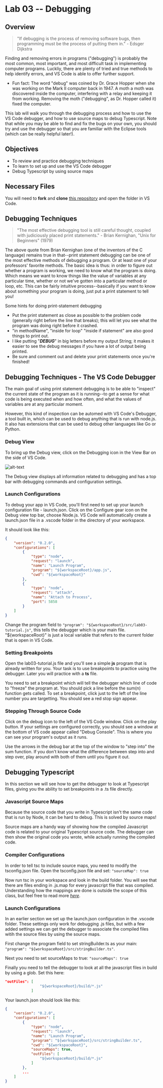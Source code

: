# Lab 03 -- Debugging
## Overview
> "If debugging is the process of removing software bugs, then programming must be the process of putting them in." - Edsger Dijkstra 

Finding and removing errors in programs ("debugging") is probably the most common, most important, and most difficult task in implementing computer programs. Luckliy, there are plenty of tried and true methods to help identify errors, and VS Code is able to offer further support. 

* Fun fact: The word "debug" was coined by Dr. Grace Hopper when she was working on the Mark II computer back in 1947. A moth a moth was discovered inside the computer, interfering with a relay and keeping it from working. Removing the moth ("debugging", as Dr. Hopper called it) fixed the computer. 

This lab will walk you through the debugging process and how to use the VS Code debugger, and how to use source maps to debug Typescript. Note that while you may be able to find and fix the bugs on your own, you should try and use the debugger so that you are familiar with the Eclipse tools (which can be really helpful later!). 

## Objectives
* To review and practice debugging techniques
* To learn to set up and use the VS Code debugger
* Debug Typescript by using source maps

## Necessary Files
You will need to **fork** and **clone** [this repository](https://github.com/info498e-w17/lab03-debugging) and open the folder in VS Code.

## Debugging Techniques
>"The most effective debugging tool is still careful thought, coupled with judiciously placed print statements." - Brian Kernighan, "Unix for Beginners" (1979) 

The above quote from Brian Kernighan (one of the inventors of the C language) remains true in that--print statement debugging can be one of the most effective methods of debugging a program. Or at least one of your professors' favorite methods. The basic idea is thus: in order to figure out whether a program is working, we need to know what the program is doing. Which means we want to know things like the value of variables at any particular time, whether or not we've gotten into a particular method or loop, etc. This can be fairly intuitive process--basically if you want to know about something your program is doing, just put a print statement to tell you! 

Some hints for doing print-statement debugging


* Put the print statement as close as possible to the problem code (generally right before the line that breaks); this will let you see what the program was doing right before it crashed.
* "in methodName", "inside for loop" "inside if statement" are also good things to print out.
* I like putting "***DEBUG***" in big letters before my output String; it makes it easier to see the debug messages if you have a lot of output being printed.
* Be sure and comment out and delete your print statements once you're finished!


## Debugging Techniques - The VS Code Debugger
 The main goal of using print statement debugging is to be able to "inspect" the current state of the program as it is running--to get a sense for what code is being executed when and how often, and what the values of variables are at any particular moment.

However, this kind of inspection can be automed with VS Code's Debugger, a tool built in, which can be used to debug anything that is run with node.js. It also has extensions that can be used to debug other languages like Go or Python.

### Debug View

To bring up the Debug view, click on the Debugging icon in the View Bar on the side of VS Code.

![alt-text](https://code.visualstudio.com/images/debugging_debugicon.png "Debug View")

The Debug view displays all information related to debugging and has a top bar with debugging commands and configuration settings.

### Launch Configurations
To debug your app in VS Code, you'll first need to set up your launch configuration file - launch.json. Click on the Configure gear icon on the Debug view top bar, choose Node.js. VS Code will automatically create a launch.json file in a .vscode folder in the directory of your workspace.

It should look like this:
```json
{
    "version": "0.2.0",
    "configurations": [
        {
            "type": "node",
            "request": "launch",
            "name": "Launch Program",
            "program": "${workspaceRoot}/app.js",
            "cwd": "${workspaceRoot}"
        },
        {
            "type": "node",
            "request": "attach",
            "name": "Attach to Process",
            "port": 5858
        }
    ]
}

```
Change the program field to `"program": "${workspaceRoot}/src/lab03-tutorial.js"`, this tells the debugger which is your main file. "${workspaceRoot}" is just a local variable that refers to the current folder that is open in VS Code.

### Setting Breakpoints
Open the lab03-tutorial.js file and you'll see a simple **js** program that is already written for you. Your task is to use breakpoints to practice using the debugger. Later you will practice with a **ts** file.
 
You need to set a breakpoint which will tell the debugger which line of code to "freeze" the program at. You should pick a line before the sum(n) function gets called. To set a breakpoint, click just to the left of the line number you are targetting. You should see a red stop sign appear.
 
### Stepping Through Source Code
 
Click on the debug icon to the left of the VS Code window. Click on the play button. If your settings are configured correctly, you should see a window at the bottom of VS code appear called "Debug Console". This is where you can see your program's output as it runs.
 
Use the arrows in the debug bar at the top of the window to "step into" the sum function. If you don't know what the difference between step into and step over, play around with both of them until you figure it out.

## Debugging Typescript
In this section we will see how to get the debugger to look at Typescript files, giving you the ability to set breakpoints in a .ts file directly.

### Javascript Source Maps
Because the source code that you write in Typescript isn't the same code that is run by Node, it can be hard to debug. This is solved by source maps!

Source maps are a handy way of showing how the compiled Javascript code is related to your original Typescript source code. The debugger can then show the original code you wrote, while actually running the compiled code.

### Compiler Configurations
In order to tell tsc to include source maps, you need to modify the tsconfig.json file. Open the tsconfig.json file and set: `"sourceMap": true`

Now run tsc in your workspace and look in the build folder. You will see that there are files ending in .js.map for every javascript file that was compiled. Understanding how the mappings are done is outside the scope of this class, but feel free to read more *[here](http://www.mattzeunert.com/2016/02/14/how-do-source-maps-work.html)*.

### Launch Configurations
In an earlier section we set up the launch.json configuration in the .vscode folder. These settings only work for debugging .js files, but with a few added settings we can get the debugger to associate the compiled files witih the source files by using the source maps.

First change the program field to set stringBuilder.ts as your main: `"program": "${workspaceRoot}/src/stringBuilder.ts"`.

Next you need to set sourceMaps to true: `"sourceMaps": true`

Finally you need to tell the debugger to look at all the javascript files in build by using a glob. Set this here:
```json
"outFiles": [
                "${workspaceRoot}/build/*.js"
            ]
```
            
Your launch.json should look like this: 

```json
{
    "version": "0.2.0",
    "configurations": [
        {
            "type": "node",
            "request": "launch",
            "name": "Launch Program",
            "program": "${workspaceRoot}/src/stringBuilder.ts",
            "cwd": "${workspaceRoot}",
            "sourceMaps": true,
            "outFiles": [
                "${workspaceRoot}/build/*.js"
            ]
        },
        ...
    ]
}
```